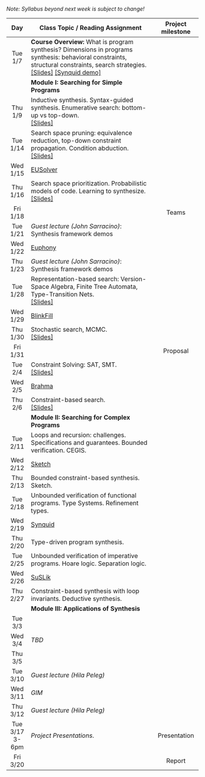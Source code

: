 *Note: Syllabus beyond next week is subject to change!*

| Day           | Class Topic / Reading Assignment | Project milestone |
|:-------------:| ----- | :-------:|
|Tue<br/> 1/7   |**Course Overview:** What is program synthesis? Dimensions in programs synthesis: behavioral constraints, structural constraints, search strategies.<br/>[\[Slides\]](../blob/master/lectures/Lecture01.pdf) [\[Synquid demo\]](http://comcom.csail.mit.edu/demos/#intersection)| |
| |**Module I: Searching for Simple Programs** | |
|Thu<br/> 1/9   | Inductive synthesis. Syntax-guided synthesis. Enumerative search: bottom-up vs top-down.<br/>[\[Slides\]](../blob/master/lectures/Lecture02.pdf) | | 
|Tue<br/> 1/14  | Search space pruning: equivalence reduction, top-down constraint propagation. Condition abduction.<br/>[\[Slides\]](../blob/master/lectures/Lecture03.pdf) | |
|Wed<br/> 1/15  | [EUSolver](Reading-List#week-2-eusolver) | | 
|Thu<br/> 1/16  | Search space prioritization. Probabilistic models of code. Learning to synthesize.<br/>[\[Slides\]](../blob/master/lectures/Lecture04.pdf) | |
|Fri<br/> 1/18  | | Teams |
|Tue<br/> 1/21  | *Guest lecture (John Sarracino)*: Synthesis framework demos | |
|Wed<br/> 1/22  | [Euphony](Reading-List#week-3-euphony) | | 
|Thu<br/> 1/23  | *Guest lecture (John Sarracino)*: Synthesis framework demos| |
|Tue<br/> 1/28  | Representation-based search: Version-Space Algebra, Finite Tree Automata, Type-Transition Nets.<br/>[\[Slides\]](../blob/master/lectures/Lecture05.pdf) | |
|Wed<br/> 1/29  | [BlinkFill](Reading-List#week-4-blinkfill) | | 
|Thu<br/> 1/30  | Stochastic search, MCMC.<br/>[\[Slides\]](../blob/master/lectures/Lecture06.pdf)  | |
|Fri<br/> 1/31  | | Proposal |
|Tue<br/> 2/4   | Constraint Solving: SAT, SMT.<br/>[\[Slides\]](../blob/master/lectures/Lecture07.pdf) | |
|Wed<br/> 2/5   | [Brahma](Reading-List#week-5-brahma) | | 
|Thu<br/> 2/6   | Constraint-based search.<br/>[\[Slides\]](../blob/master/lectures/Lecture08.pdf) | |
| |**Module II: Searching for Complex Programs** | |
|Tue<br/> 2/11  | Loops and recursion: challenges. Specifications and guarantees. Bounded verification. CEGIS. | |
|Wed<br/> 2/12  | [Sketch](Reading-List#week-6-sketch) | | 
|Thu<br/> 2/13  | Bounded constraint-based synthesis. Sketch. | |
|Tue<br/> 2/18  | Unbounded verification of functional programs. Type Systems. Refinement types. | |
|Wed<br/> 2/19  | [Synquid](Reading-List#week-7-synquid) | | 
|Thu<br/> 2/20  | Type-driven program synthesis. | |
|Tue<br/> 2/25  | Unbounded verification of imperative programs. Hoare logic. Separation logic. | |
|Wed<br/> 2/26  | [SuSLik](Reading-List#week-8-suslik) | | 
|Thu<br/> 2/27  | Constraint-based synthesis with loop invariants. Deductive synthesis. | |
| |**Module III: Applications of Synthesis** | |
|Tue<br/> 3/3   | | |
|Wed<br/> 3/4   | *TBD* | | 
|Thu<br/> 3/5   | | |
|Tue<br/> 3/10  | *Guest lecture (Hila Peleg)* | |
|Wed<br/> 3/11  | *GIM* | | 
|Thu<br/> 3/12  | *Guest lecture (Hila Peleg)*| |
|Tue<br/> 3/17<br/> 3-6pm |*Project Presentations*.| Presentation |
|Fri<br/> 3/20 | | Report |




